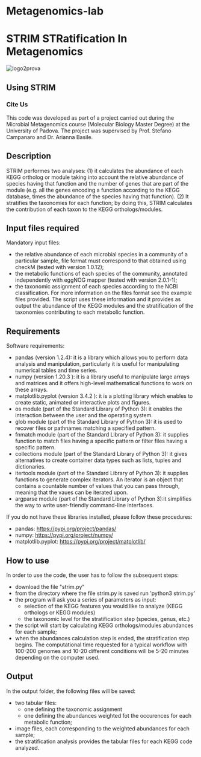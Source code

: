 # Metagenomics-lab
# **STRIM STRatification In Metagenomics** 
![logo2prova](https://repository-images.githubusercontent.com/366718180/d5a34c80-b7d8-11eb-8ca3-0c163cefd5d6)
## Using STRIM

### Cite Us
This code was developed as part of a project carried out during the Microbial Metagenomics course (Molecular Biology Master Degree) at the University of Padova. The project was supervised by Prof. Stefano Campanaro and Dr. Arianna Basile.

## Description
STRIM performes two analyses: (1) it calculates the abundance of each KEGG ortholog or module taking into account the relative abundance of species having that function and the number of genes that are part of the module (e.g. all the genes encoding a function according to the KEGG database, times the abundance of the species having that function). (2) It stratifies the taxonomies for each function; by doing this, STRIM calculates the contribution of each taxon to the KEGG orthologs/modules.

## Input files required
Mandatory input files:
* the relative abundance of each microbial species in a community of a particular sample, file format must correspond to that obtained using checkM (tested with version 1.0.12);
* the metabolic functions of each species of the community, annotated independently with eggNOG mapper (tested with version 2.0.1-1);
* the taxonomic assignment of each species according to the NCBI classification.
For more information on the files format see the example files provided.
The script uses these information and it provides as output the abundance of the KEGG modules and the stratification of the taxonomies contributing to each metabolic function.

## Requirements
Software requirements:
* pandas (version 1.2.4): it is a library which allows you to perform data analysis and manipulation, particularly it is useful for manipulating numerical tables and time series.
* numpy (version 1.20.3 ): it is a library useful to manipulate large arrays and matrices and it offers high-level mathematical functions to work on these arrays.
* matplotlib.pyplot (version 3.4.2 ): it is a plotting library which enables to create static, animated or interactive plots and figures.
* os module (part of the Standard Library of Python 3): it enables the interaction between the user and the operating system.
* glob module (part of the Standard Library of Python 3): it is used to recover files or pathnames matching a specified pattern.
* fnmatch module (part of the Standard Library of Python 3): it supplies function to match files having a specific pattern or filter files having a specific pattern.
* collections module (part of the Standard Library of Python 3): it gives alternatives to create container data types such as lists, tuples and dictionaries.
* itertools module (part of the Standard Library of Python 3): it supplies functions to generate complex iterators. An iterator is an object that contains a countable number of values that you can pass through, meaning that the vaues can be iterated upon.
* argparse module (part of the Standard Library of Python 3):it simplifies the way to write user-friendly command-line interfaces.

If you do not have these libraries installed, please follow these procedures:
- pandas: https://pypi.org/project/pandas/
- numpy: https://pypi.org/project/numpy/
- matplotlib.pyplot: https://pypi.org/project/matplotlib/

## How to use 
In order to use the code, the user has to follow the subsequent steps:
* download the file "strim.py"
* from the directory where the file strim.py is saved run 'python3 strim.py'
* the program will ask you a series of parameters as input:
  - selection of the KEGG features you would like to analyze (KEGG orthologs or KEGG modules)
  - the taxonomic level for the stratification step (species, genus, etc.)
* the script will start by calculating KEGG orthologs/modules abundances for each sample;
* when the abundances calculation step is ended, the stratification step begins.
The computational time requested for a typical workflow with 100-200 genomes and 10-20 different conditions will be 5-20 minutes depending on the computer used.

## Output
In the output folder, the following files will be saved:
* two tabular files:
  - one defining the taxonomic assignment
  - one defining the abundances weighted fot the occurences for each metabolic function;
* image files, each corresponding to the weighted abundances for each sample;
* the stratification analysis provides the tabular files for each KEGG code analyzed.
